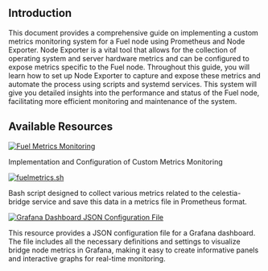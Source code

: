 ## Introduction 

This document provides a comprehensive guide on implementing a custom metrics monitoring system for a Fuel node using Prometheus and Node Exporter. Node Exporter is a vital tool that allows for the collection of operating system and server hardware metrics and can be configured to expose metrics specific to the Fuel node. Throughout this guide, you will learn how to set up Node Exporter to capture and expose these metrics and automate the process using scripts and systemd services. This system will give you detailed insights into the performance and status of the Fuel node, facilitating more efficient monitoring and maintenance of the system.

## Available Resources

[![Fuel Metrics Monitoring](https://img.shields.io/badge/-Fuel%20Metrics%20Monitoring-808000?style=for-the-badge&logo=github)](https://github.com/Cumulo-pro/FuelTools/blob/main/fuel_metrics/install_fuel_metrics.md)

Implementation and Configuration of Custom Metrics Monitoring

[![fuelmetrics.sh](https://img.shields.io/badge/-fuelmetrics.sh-808000?style=for-the-badge&logo=github)](https://github.com/Cumulo-pro/FuelTools/blob/main/fuel_metrics/fuelmetrics.sh)

Bash script designed to collect various metrics related to the celestia-bridge service and save this data in a metrics file in Prometheus format.

[![Grafana Dashboard JSON Configuration File](https://img.shields.io/badge/-Grafana%20Dashboard%20JSON%20Configuration%20File-808000?style=for-the-badge&logo=github)](https://github.com/Cumulo-pro/FuelTools/blob/main/fuel_metrics/Fuel%20metrics-1718733581399.json)

This resource provides a JSON configuration file for a Grafana dashboard. The file includes all the necessary definitions and settings to visualize bridge node metrics in Grafana, making it easy to create informative panels and interactive graphs for real-time monitoring.
